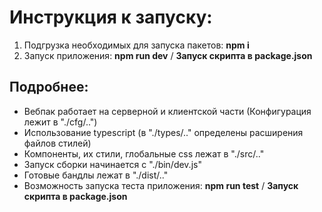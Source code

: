 <h1>Инструкция к запуску:</h1>

<ol>
  <li>Подгрузка необходимых для запуска пакетов: <strong>npm i</strong></li>
  <li>Запуск приложения: <strong>npm run dev</strong> / <strong>Запуск скрипта в package.json</strong></li>
</ol>

<h2>Подробнее:</h2>

<ul>
  <li>Вебпак работает на серверной и клиентской части (Конфигурация лежит в "./cfg/..")</li>
  <li>Использование typescript (в "./types/.." определены расширения файлов стилей)</li>
  <li>Компоненты, их стили, глобальные css лежат в "./src/.."</li>
  <li>Запуск сборки начинается с "./bin/dev.js"</li>
  <li>Готовые бандлы лежат в "./dist/.."</li>
  <li>Возможность запуска теста приложения: <strong>npm run test</strong> / <strong>Запуск скрипта в package.json</strong></li>
</ul>
